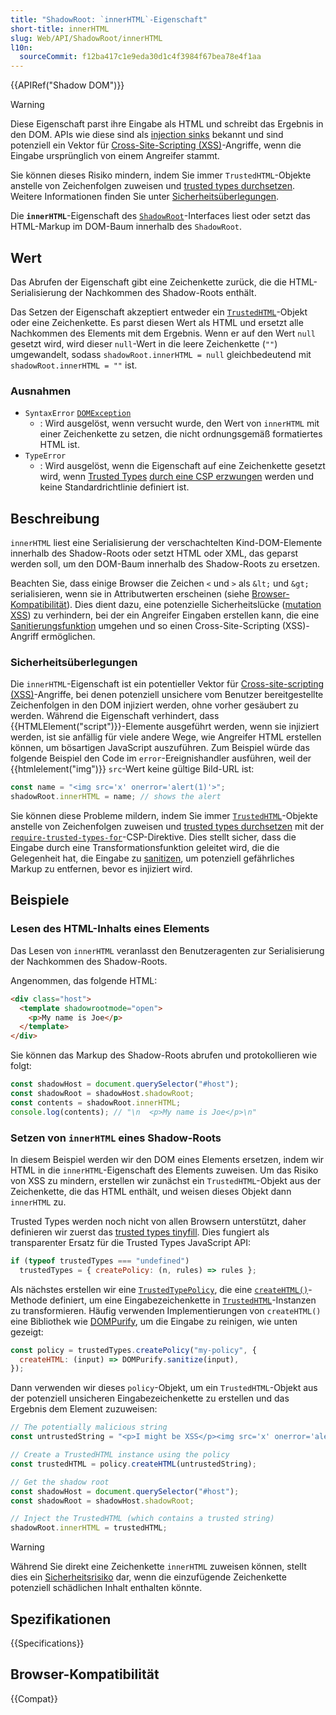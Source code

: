 ```yaml
---
title: "ShadowRoot: `innerHTML`-Eigenschaft"
short-title: innerHTML
slug: Web/API/ShadowRoot/innerHTML
l10n:
  sourceCommit: f12ba417c1e9eda30d1c4f3984f67bea78e4f1aa
---
```


{{APIRef("Shadow DOM")}}

> [!WARNING]
> Diese Eigenschaft parst ihre Eingabe als HTML und schreibt das Ergebnis in den DOM.
> APIs wie diese sind als [injection sinks](/de/docs/Web/API/Trusted_Types_API#concepts_and_usage) bekannt und sind potenziell ein Vektor für [Cross-Site-Scripting (XSS)](/de/docs/Web/Security/Attacks/XSS)-Angriffe, wenn die Eingabe ursprünglich von einem Angreifer stammt.
>
> Sie können dieses Risiko mindern, indem Sie immer `TrustedHTML`-Objekte anstelle von Zeichenfolgen zuweisen und [trusted types durchsetzen](/de/docs/Web/API/Trusted_Types_API#using_a_csp_to_enforce_trusted_types).
> Weitere Informationen finden Sie unter [Sicherheitsüberlegungen](#sicherheitsüberlegungen).

Die **`innerHTML`**-Eigenschaft des [`ShadowRoot`](/de/docs/Web/API/ShadowRoot)-Interfaces liest oder setzt das HTML-Markup im DOM-Baum innerhalb des `ShadowRoot`.

## Wert

Das Abrufen der Eigenschaft gibt eine Zeichenkette zurück, die die HTML-Serialisierung der Nachkommen des Shadow-Roots enthält.

Das Setzen der Eigenschaft akzeptiert entweder ein [`TrustedHTML`](/de/docs/Web/API/TrustedHTML)-Objekt oder eine Zeichenkette.
Es parst diesen Wert als HTML und ersetzt alle Nachkommen des Elements mit dem Ergebnis.
Wenn er auf den Wert `null` gesetzt wird, wird dieser `null`-Wert in die leere Zeichenkette (`""`) umgewandelt, sodass `shadowRoot.innerHTML = null` gleichbedeutend mit `shadowRoot.innerHTML = ""` ist.

### Ausnahmen

- `SyntaxError` [`DOMException`](/de/docs/Web/API/DOMException)
  - : Wird ausgelöst, wenn versucht wurde, den Wert von `innerHTML` mit einer Zeichenkette zu setzen, die nicht ordnungsgemäß formatiertes HTML ist.
- `TypeError`
  - : Wird ausgelöst, wenn die Eigenschaft auf eine Zeichenkette gesetzt wird, wenn [Trusted Types](/de/docs/Web/API/Trusted_Types_API) [durch eine CSP erzwungen](/de/docs/Web/API/Trusted_Types_API#using_a_csp_to_enforce_trusted_types) werden und keine Standardrichtlinie definiert ist.

## Beschreibung

`innerHTML` liest eine Serialisierung der verschachtelten Kind-DOM-Elemente innerhalb des Shadow-Roots oder setzt HTML oder XML, das geparst werden soll, um den DOM-Baum innerhalb des Shadow-Roots zu ersetzen.

Beachten Sie, dass einige Browser die Zeichen `<` und `>` als `&lt;` und `&gt;` serialisieren, wenn sie in Attributwerten erscheinen (siehe [Browser-Kompatibilität](#browser-kompatibilität)).
Dies dient dazu, eine potenzielle Sicherheitslücke ([mutation XSS](https://www.securitum.com/mutation-xss-via-mathml-mutation-dompurify-2-0-17-bypass.html)) zu verhindern, bei der ein Angreifer Eingaben erstellen kann, die eine [Sanitierungsfunktion](/de/docs/Web/Security/Attacks/XSS#sanitization) umgehen und so einen Cross-Site-Scripting (XSS)-Angriff ermöglichen.

### Sicherheitsüberlegungen

Die `innerHTML`-Eigenschaft ist ein potentieller Vektor für [Cross-site-scripting (XSS)](/de/docs/Web/Security/Attacks/XSS)-Angriffe, bei denen potenziell unsichere vom Benutzer bereitgestellte Zeichenfolgen in den DOM injiziert werden, ohne vorher gesäubert zu werden.
Während die Eigenschaft verhindert, dass {{HTMLElement("script")}}-Elemente ausgeführt werden, wenn sie injiziert werden, ist sie anfällig für viele andere Wege, wie Angreifer HTML erstellen können, um bösartigen JavaScript auszuführen.
Zum Beispiel würde das folgende Beispiel den Code im `error`-Ereignishandler ausführen, weil der {{htmlelement("img")}} `src`-Wert keine gültige Bild-URL ist:

```js
const name = "<img src='x' onerror='alert(1)'>";
shadowRoot.innerHTML = name; // shows the alert
```

Sie können diese Probleme mildern, indem Sie immer [`TrustedHTML`](/de/docs/Web/API/TrustedHTML)-Objekte anstelle von Zeichenfolgen zuweisen und [trusted types durchsetzen](/de/docs/Web/API/Trusted_Types_API#using_a_csp_to_enforce_trusted_types) mit der [`require-trusted-types-for`](/de/docs/Web/HTTP/Reference/Headers/Content-Security-Policy/require-trusted-types-for)-CSP-Direktive.
Dies stellt sicher, dass die Eingabe durch eine Transformationsfunktion geleitet wird, die die Gelegenheit hat, die Eingabe zu [sanitizen](/de/docs/Web/Security/Attacks/XSS#sanitization), um potenziell gefährliches Markup zu entfernen, bevor es injiziert wird.

## Beispiele

### Lesen des HTML-Inhalts eines Elements

Das Lesen von `innerHTML` veranlasst den Benutzeragenten zur Serialisierung der Nachkommen des Shadow-Roots.

Angenommen, das folgende HTML:

```html
<div class="host">
  <template shadowrootmode="open">
    <p>My name is Joe</p>
  </template>
</div>
```

Sie können das Markup des Shadow-Roots abrufen und protokollieren wie folgt:

```js
const shadowHost = document.querySelector("#host");
const shadowRoot = shadowHost.shadowRoot;
const contents = shadowRoot.innerHTML;
console.log(contents); // "\n  <p>My name is Joe</p>\n"
```

### Setzen von `innerHTML` eines Shadow-Roots

In diesem Beispiel werden wir den DOM eines Elements ersetzen, indem wir HTML in die `innerHTML`-Eigenschaft des Elements zuweisen.
Um das Risiko von XSS zu mindern, erstellen wir zunächst ein `TrustedHTML`-Objekt aus der Zeichenkette, die das HTML enthält, und weisen dieses Objekt dann `innerHTML` zu.

Trusted Types werden noch nicht von allen Browsern unterstützt, daher definieren wir zuerst das [trusted types tinyfill](/de/docs/Web/API/Trusted_Types_API#trusted_types_tinyfill).
Dies fungiert als transparenter Ersatz für die Trusted Types JavaScript API:

```js
if (typeof trustedTypes === "undefined")
  trustedTypes = { createPolicy: (n, rules) => rules };
```

Als nächstes erstellen wir eine [`TrustedTypePolicy`](/de/docs/Web/API/TrustedTypePolicy), die eine [`createHTML()`](/de/docs/Web/API/TrustedTypePolicy/createHTML)-Methode definiert, um eine Eingabezeichenkette in [`TrustedHTML`](/de/docs/Web/API/TrustedHTML)-Instanzen zu transformieren.
Häufig verwenden Implementierungen von `createHTML()` eine Bibliothek wie [DOMPurify](https://github.com/cure53/DOMPurify), um die Eingabe zu reinigen, wie unten gezeigt:

```js
const policy = trustedTypes.createPolicy("my-policy", {
  createHTML: (input) => DOMPurify.sanitize(input),
});
```

Dann verwenden wir dieses `policy`-Objekt, um ein `TrustedHTML`-Objekt aus der potenziell unsicheren Eingabezeichenkette zu erstellen und das Ergebnis dem Element zuzuweisen:

```js
// The potentially malicious string
const untrustedString = "<p>I might be XSS</p><img src='x' onerror='alert(1)'>";

// Create a TrustedHTML instance using the policy
const trustedHTML = policy.createHTML(untrustedString);

// Get the shadow root
const shadowHost = document.querySelector("#host");
const shadowRoot = shadowHost.shadowRoot;

// Inject the TrustedHTML (which contains a trusted string)
shadowRoot.innerHTML = trustedHTML;
```

> [!WARNING]
> Während Sie direkt eine Zeichenkette `innerHTML` zuweisen können, stellt dies ein [Sicherheitsrisiko](#sicherheitsüberlegungen) dar, wenn die einzufügende Zeichenkette potenziell schädlichen Inhalt enthalten könnte.

## Spezifikationen

{{Specifications}}

## Browser-Kompatibilität

{{Compat}}
